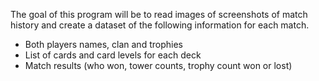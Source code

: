 The goal of this program will be to read images of screenshots of 
match history and create a dataset of the following information 
for each match.

- Both players names, clan and trophies
- List of cards and card levels for each deck
- Match results (who won, tower counts, trophy count won or lost)
